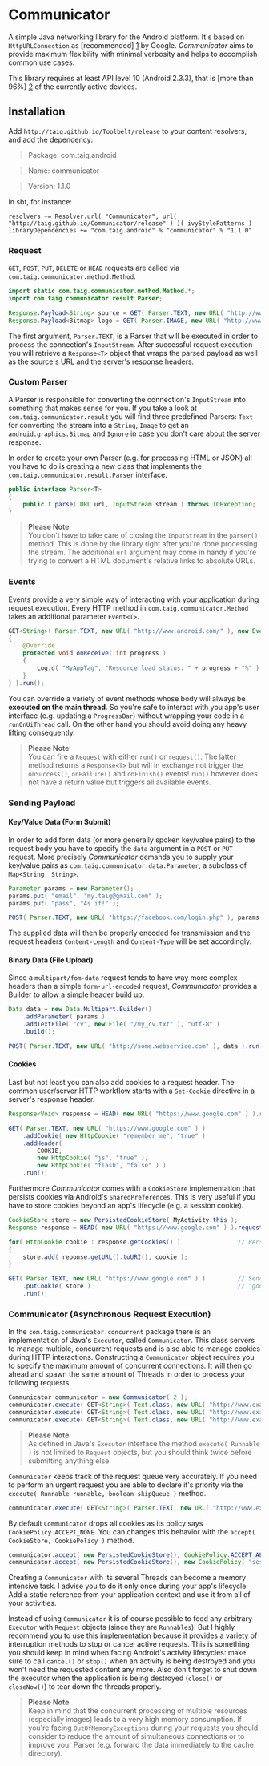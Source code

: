 # Communicator

A simple Java networking library for the Android platform. It's based on `HttpURLConnection` as [recommended] [1] by
Google. *Communicator* aims to provide maximum flexibility with minimal verbosity and helps to accomplish common use
cases.

This library requires at least API level 10 (Android 2.3.3), that is [more than 96%] [2] of the currently active
devices.

## Installation

Add `http://taig.github.io/Toolbelt/release` to your content resolvers, and add the dependency:

> Package: com.taig.android

> Name: communicator

> Version: 1.1.0

In sbt, for instance:
```
resolvers += Resolver.url( "Communicator", url( "http://taig.github.io/Communicator/release" ) )( ivyStylePatterns )
libraryDependencies += "com.taig.android" % "communicator" % "1.1.0"
```

### Request

`GET`, `POST`, `PUT`, `DELETE` or `HEAD` requests are called via `com.taig.communicator.method.Method`.

````java
import static com.taig.communicator.method.Method.*;
import com.taig.communicator.result.Parser;

Response.Payload<String> source = GET( Parser.TEXT, new URL( "http://www.android.com/" ) ).followRedirects( true ).request();
Response.Payload<Bitmap> logo = GET( Parser.IMAGE, new URL( "http://www.android.com/images/logo.png" ) ).request();
````

The first argument, `Parser.TEXT`, is a Parser that will be executed in order to process the connection's `InputStream`.
After successful request execution you will retrieve a `Response<T>` object that wraps the parsed payload as well as
the source's URL and the server's response headers.

### Custom Parser

A Parser is responsible for converting the connection's `InputStream` into something that makes sense for you.
If you take a look at `com.taig.communicator.result` you will find three predefined Parsers: `Text` for converting the
stream into a `String`, `Image` to get an `android.graphics.Bitmap` and `Ignore` in case you don't care about the server
response.

In order to create your own Parser (e.g. for processing HTML or JSON) all you have to do is creating a new class that
implements the `com.taig.communicator.result.Parser` interface.

````java
public interface Parser<T>
{
	public T parse( URL url, InputStream stream ) throws IOException;
}
````

> **Please Note**  
> You don't have to take care of closing the `InputStream` in the `parser()` method. This is done by the library right
> after you're done processing the stream. The additional `url` argument may come in handy if you're trying to convert
> a HTML document's relative links to absolute URLs.

### Events

Events provide a very simple way of interacting with your application during request execution. Every HTTP method in
`com.taig.communicator.Method` takes an additional parameter `Event<T>`.

````java
GET<String>( Parser.TEXT, new URL( "http://www.android.com/" ), new Event<String>()
{
	@Override
	protected void onReceive( int progress )
	{
		Log.d( "MyAppTag", "Resource load status: " + progress + "%" );
	}
} ).run();
````

You can override a variety of event methods whose body will always be **executed on the main thread**. So you're safe
to interact with you app's user interface (e.g. updating a `ProgressBar`) without wrapping your code in a
`runOnUiThread` call. On the other hand you should avoid doing any heavy lifting consequently.

> **Please Note**  
> You can fire a `Request` with either `run()` or `request()`. The latter method returns a `Response<T>` but will in
> exchange not trigger the `onSuccess()`, `onFailure()` and `onFinish()` events! `run()` however does not have a return
> value but triggers all available events.

### Sending Payload

#### Key/Value Data (Form Submit)

In order to add form data (or more generally spoken key/value pairs) to the request body you have to specify the `data`
argument in a `POST` or `PUT` request. More precisely *Communicator* demands you to supply your key/value pairs as
`com.taig.communicator.data.Parameter`, a subclass of `Map<String, String>`.

````java
Parameter params = new Parameter();
params.put( "email", "my.taig@gmail.com" );
params.put( "pass", "As if!" );

POST( Parser.TEXT, new URL( "https://facebook.com/login.php" ), params ).run();
````

The supplied data will then be properly encoded for transmission and the request headers `Content-Length` and
`Content-Type` will be set accordingly.

#### Binary Data (File Upload)

Since a `multipart/fom-data` request tends to have way more complex headers than a simple `form-url-encoded` request,
*Communicator* provides a Builder to allow a simple header build up.

````java
Data data = new Data.Multipart.Builder()
	.addParameter( params )
	.addTextFile( "cv", new File( "/my_cv.txt" ), "utf-8" )
	.build();

POST( Parser.TEXT, new URL( "http://some.webservice.com" ), data ).run();
````

#### Cookies

Last but not least you can also add cookies to a request header. The common user/server HTTP workflow starts with a
`Set-Cookie` directive in a server's response header.

````java
Response<Void> response = HEAD( new URL( "https://www.google.com" ) ).request();

GET( Parser.TEXT, new URL( "https://www.google.com" ) )
    .addCookie( new HttpCookie( "remember_me", "true" )
    .addHeader(
        COOKIE,
        new HttpCookie( "js", "true" ),
        new HttpCookie( "flash", "false" ) )
    .run();
````

Furthermore *Communicator* comes with a `CookieStore` implementation that persists cookies via Android's
`SharedPreferences`. This is very useful if you have to store cookies beyond an app's lifecycle (e.g. a session cookie).

````java
CookieStore store = new PersistedCookieStore( MyActivity.this );
Response response = HEAD( new URL( "https://www.google.com" ) ).request();

for( HttpCookie cookie : response.getCookies() )                // Persist retrieved cookies.
{
	store.add( reponse.getURL().toURI(), cookie );
}

GET( Parser.TEXT, new URL( "https://www.google.com" ) )         // Send persisted cookies that are associated with
    .putCookie( store )                                         // "google.com" along with the request.
    .run();
````

### Communicator (Asynchronous Request Execution)

In the `com.taig.communicator.concurrent` package there is an implementation of Java's `Executor`, called
`Communicator`. This class servers to manage multiple, concurrent requests and is also able to manage cookies during
HTTP interactions. Constructing a `Communicator` object requires you to specify the maximum amount of concurrent
connections. It will then go ahead and spawn the same amount of Threads in order to process your following requests.

````java
Communicator communicator = new Communicator( 2 );
communicator.execute( GET<String>( Text.class, new URL( "http://www.example.org" ) ) );
communicator.execute( GET<String>( Text.class, new URL( "http://www.example.com" ) ) );
communicator.execute( GET<String>( Text.class, new URL( "http://www.example.net" ) ) );
````

> **Please Note**  
> As defined in Java's `Executor` interface the method `execute( Runnable )` is not limited to `Request` objects, but
> you should think twice before submitting anything else.

`Communicator` keeps track of the request queue very accurately. If you need to perform an urgent request you are able
to declare it's priority via the `execute( Runnable runnable, boolean skipQueue )` method.

````java
communicator.execute( GET<String>( Parser.TEXT, new URL( "http://www.example.xxx" ) ), true );
````

By default `Communicator` drops all cookies as its policy says `CookiePolicy.ACCEPT_NONE`. You can changes this behavior
with the `accept( CookieStore, CookiePolicy )` method.

````java
communicator.accept( new PersistedCookieStore(), CookiePolicy.ACCEPT_ALL );
communicator.accept( new PersistedCookieStore(), new CookiePolicy( "session", "sess", "SESSIONID" ) );
````

Creating a `Communicator` with its several Threads can become a memory intensive task. I advise you to do it only once
during your app's lifecycle: Add a static reference from your application context and use it from all of your activities.

Instead of using `Communicator` it is of course possible to feed any arbitrary `Executor` with `Request` objects (since
they are `Runnables`). But I highly recommend you to use this implementation because it provides a variety of
interruption methods to stop or cancel active requests. This is something you should keep in mind when facing Android's
activity lifecycles: make sure to call `cancel()` or `stop()` when an activity is being destroyed and you won't need
the requested content any more. Also don't forget to shut down the executor when the application is being destroyed
(`close()` or `closeNow()`) to tear down the threads properly.

> **Please Note**  
> Keep in mind that the concurrent processing of multiple resources (especially images) leads to a very high memory
> consumption. If you're facing `OutOfMemoryExceptions` during your requests you should consider to reduce the amount of
> simultaneous connections or to improve your Parser (e.g. forward the data immediately to the cache directory).

[1]: http://android-developers.blogspot.de/2011/09/androids-http-clients.html
[2]: http://developer.android.com/about/dashboards/index.html#Platform
[3]: https://github.com/Taig/Communicator/releases
[4]: http://tools.android.com/recent/dealingwithdependenciesinandroidprojects